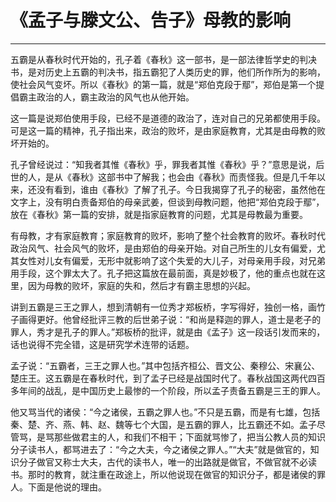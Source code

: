 # 《孟子与滕文公、告子》母教的影响

------

五霸是从春秋时代开始的，孔子着《春秋》这一部书，是一部法律哲学史的判决书，是对历史上五霸的判决书，指五霸犯了人类历史的罪，他们所作所为的影响，使社会风气变坏。所以《春秋》的第一篇，就是“郑伯克段于鄢”，郑伯是第一个提倡霸主政治的人，霸主政治的风气也从他开始。

这一篇是说郑伯使用手段，已经不是道德的政治了，连对自己的兄弟都使用手段。可是这一篇的精神，孔子指出来，政治的败坏，是由家庭教育，尤其是由母教的败坏开始的。

孔子曾经说过：“知我者其惟《春秋》乎，罪我者其惟《春秋》乎？”意思是说，后世的人，是从《春秋》这部书中了解我；也会由《春秋》而责怪我。但是几千年以来，还没有看到，谁由《春秋》了解了孔子。今日我揭穿了孔子的秘密，虽然他在文字上，没有明白责备郑伯的母亲武姜，但谈到母教问题，他把“郑伯克段于鄢”，放在《春秋》第一篇的安排，就是指家庭教育的问题，尤其是母教最为重要。

有母教，才有家庭教育；家庭教育的败坏，影响了整个社会教育的败坏。春秋时代政治风气、社会风气的败坏，是由郑伯的母亲开始。对自己所生的儿女有偏爱，尤其女性对儿女有偏爱，无形中就影响了这个失爱的大儿子，对母亲用手段，对兄弟用手段，这个罪太大了。孔子把这篇放在最前面，真是妙极了，他的重点也就在这里，因为母教的败坏，家庭的失和，然后才有霸主思想的兴起。

讲到五霸是三王之罪人，想到清朝有一位秀才郑板桥，字写得好，独创一格，画竹子画得更好。他曾经批评三教的后世弟子说：“和尚是释迦的罪人，道士是老子的罪人，秀才是孔子的罪人。”郑板桥的批评，就是由《孟子》这一段话引发而来的，话也说得不完全错，这是研究学术连带的话题。

孟子说：“五霸者，三王之罪人也。”其中包括齐桓公、晋文公、秦穆公、宋襄公、楚庄王。这五霸是在春秋时代，到了孟子已经是战国时代了。春秋战国这两代四百多年间的战乱，是中国历史上最惨的一个阶段，所以孟子责备五霸是三王的罪人。

他又骂当代的诸侯：“今之诸侯，五霸之罪人也。”不只是五霸，而是有七雄，包括秦、楚、齐、燕、韩、赵、魏等七个大国，是五霸的罪人，比五霸还不如。孟子尽管骂，是骂那些做君主的人，和我们不相干；下面就骂惨了，把当公教人员的知识分子读书人，都骂进去了：“今之大夫，今之诸侯之罪人。”“大夫”就是做官的，知识分子做官又称士大夫，古代的读书人，唯一的出路就是做官，不做官就不必读书。那时的教育，就注重在政途上，所以他说现在做官的知识分子，都是诸侯的罪人。下面是他说的理由。

